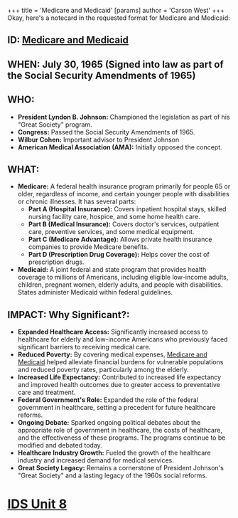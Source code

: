 +++
 title = 'Medicare and Medicaid'
[params]
	author = 'Carson West'
+++
Okay, here's a notecard in the requested format for Medicare and Medicaid:

## ID: [Medicare and Medicaid](./../medicare-and-medicaid/) 
## WHEN: July 30, 1965 (Signed into law as part of the Social Security Amendments of 1965)

## WHO:
*   **President Lyndon B. Johnson:** Championed the legislation as part of his "Great Society" program.
*   **Congress:** Passed the Social Security Amendments of 1965.
*   **Wilbur Cohen:** Important advisor to President Johnson
*   **American Medical Association (AMA):** Initially opposed the concept.

## WHAT:

*   **Medicare:** A federal health insurance program primarily for people 65 or older, regardless of income, and certain younger people with disabilities or chronic illnesses. It has several parts:
    *   **Part A (Hospital Insurance):** Covers inpatient hospital stays, skilled nursing facility care, hospice, and some home health care.
    *   **Part B (Medical Insurance):** Covers doctor's services, outpatient care, preventive services, and some medical equipment.
    *   **Part C (Medicare Advantage):** Allows private health insurance companies to provide Medicare benefits.
    *   **Part D (Prescription Drug Coverage):** Helps cover the cost of prescription drugs.
*   **Medicaid:** A joint federal and state program that provides health coverage to millions of Americans, including eligible low-income adults, children, pregnant women, elderly adults, and people with disabilities.  States administer Medicaid within federal guidelines.

## IMPACT: Why Significant?:

*   **Expanded Healthcare Access:** Significantly increased access to healthcare for elderly and low-income Americans who previously faced significant barriers to receiving medical care.
*   **Reduced Poverty:** By covering medical expenses, [Medicare and Medicaid](./../medicare-and-medicaid/) helped alleviate financial burdens for vulnerable populations and reduced poverty rates, particularly among the elderly.
*   **Increased Life Expectancy:** Contributed to increased life expectancy and improved health outcomes due to greater access to preventative care and treatment.
*   **Federal Government's Role:** Expanded the role of the federal government in healthcare, setting a precedent for future healthcare reforms.
*   **Ongoing Debate:** Sparked ongoing political debates about the appropriate role of government in healthcare, the costs of healthcare, and the effectiveness of these programs.  The programs continue to be modified and debated today.
*   **Healthcare Industry Growth:** Fueled the growth of the healthcare industry and increased demand for medical services.
*   **Great Society Legacy:** Remains a cornerstone of President Johnson's "Great Society" and a lasting legacy of the 1960s social reforms.

# [IDS Unit 8](./../ids-unit-8/)